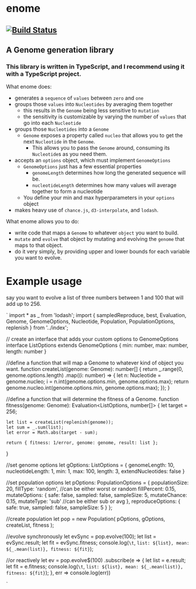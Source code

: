 # enome 
## [![Build Status](https://travis-ci.org/fiberwire/enome.svg?branch=master)](https://travis-ci.org/fiberwire/enome)
## A Genome generation library

### This library is written in TypeScript, and I recommend using it with a TypeScript project.

What enome does:
- generates a `sequence` of `values` between `zero` and `one`
- groups those `values` into `Nucleotides` by averaging them together
  - this results in the `Genome` being less sensitive to `mutation`
  - the sensitivity is customizable by varying the number of `values` that go into each `Nucleotide`
- groups those `Nucleotides` into a `Genome`
  - `Genome` exposes a property called `nucleo` that allows you to get the next `Nucleotide` in the `Genome`.
    - This allows you to pass the `Genome` around, consuming its `Nucleotide`s as you need them.
- accepts an `options` object, which must implement `GenomeOptions`
  - `GenomeOptions` just has a few essential properties
    - `genomeLength` determines how long the generated sequence will be.
    - `nucleotideLength` determines how many values will average together to form a nucleotide
  - You define your min and max hyperparameters in your `options` object
- makes heavy use of `chance.js`, `d3-interpolate`, and `lodash`.

What enome allows you to do:
 - write code that maps a `Genome` to whatever `object` you want to build.
 - `mutate` and `evolve` that object by mutating and evolving the `genome` that maps to that object.
 - do it very simply, by providing upper and lower bounds for each variable you want to evolve.


 # Example usage
 say you want to evolve a list of three numbers between 1 and 100 that will add up to 256.

`
import * as _ from 'lodash';
import {
    sampledReproduce,
    best,
    Evaluation,
    Genome,
    GenomeOptions,
    Nucleotide,
    Population,
    PopulationOptions,
    replenish
} from '../index';

// create an interface that adds your custom options to GenomeOptions
interface ListOptions extends GenomeOptions {
    min: number,
    max: number,
    length: number
}

//define a function that will map a Genome to whatever kind of object you want.
function createList(genome: Genome<ListOptions>): number[] {
    return _.range(0, genome.options.length)
        .map((i: number) => {
            let n: Nucleotide = genome.nucleo;
            i = n.int(genome.options.min, genome.options.max);
            return genome.nucleo.int(genome.options.min, genome.options.max);
        });
}

//define a function that will determine the fitness of a Genome.
function fitness(genome: Genome<ListOptions>): Evaluation<ListOptions, number[]> {
    let target = 256;

    let list = createList(replenish(genome));
    let sum = _.sum(list);
    let error = Math.abs(target - sum);
    
    return { fitness: 1/error, genome: genome, result: list };
}

//set genome options
let gOptions: ListOptions = {
    genomeLength: 10,
    nucleotideLength: 1,
    min: 1,
    max: 100,
    length: 3,
    extendNucleotides: false
}

//set population options
let pOptions: PopulationOptions = {
    populationSize: 20,
    fillType: 'random', //can be either worst or random
    fillPercent: 0.15,
    mutateOptions: {
        safe: false,
        sampled: false,
        sampleSize: 5,
        mutateChance: 0.15,
        mutateType: 'sub' //can be either sub or avg
    },
    reproduceOptions: {
        safe: true,
        sampled: false,
        sampleSize: 5
    }
};

//create population
let pop = new Population(
    pOptions,
    gOptions,
    createList,
    fitness
);

//evolve synchronously
let evSync = pop.evolve(100);
let list = evSync.result;
let fit = evSync.fitness;
console.log(`\t`, `list: ${list}, mean: ${_.mean(list)}, fitness: ${fit}`);

//or reactively
let ev = pop.evolve$(100)
    .subscribe(e => {
        let list = e.result;
        let fit = e.fitness;
        console.log(`\t`, `list: ${list}, mean: ${_.mean(list)}, fitness: ${fit}`);
    },
    err => console.log(err))

`

